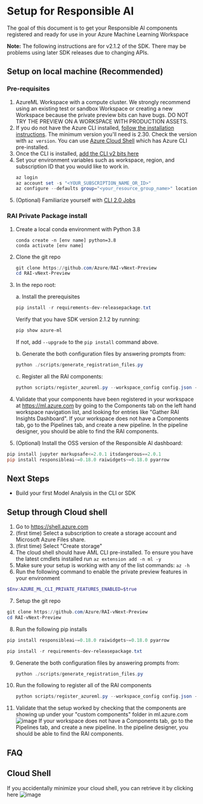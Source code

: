 # Setup for Responsible AI
The goal of this document is to get your Responsible AI components registered and ready for use in your Azure Machine Learning Workspace

**Note:** The following instructions are for v2.1.2 of the SDK. There may be problems using later SDK releases due to changing APIs.

## Setup on local machine (Recommended)

### Pre-requisites

1. AzureML Workspace with a compute cluster. We strongly recommend using an existing test or sandbox Workspace or creating a new Workspace because the private preview bits can have bugs. DO NOT TRY THE PREVIEW ON A WORKSPACE WITH PRODUCTION ASSETS.
1. If you do not have the Azure CLI installed, [follow the installation instructions](https://docs.microsoft.com/cli/azure/install-azure-cli). The minimum version you'll need is 2.30. Check the version with `az version`. You can use [Azure Cloud Shell](https://docs.microsoft.com/en-us/azure/cloud-shell/quickstart) which has Azure CLI pre-installed.
1. Once the CLI is installed, [add the CLI v2 bits here](https://docs.microsoft.com/en-us/azure/machine-learning/how-to-configure-cli)
1. Set your environment variables such as workspace, region, and subscription ID that you would like to work in.
    ```powershell
    az login
    az account set -s "<YOUR_SUBSCRIPTION_NAME_OR_ID>"
    az configure --defaults group="<your_resource_group_name>" location="<your_azure_region>" workspace="<your_workspace_name>"
    ```
1. (Optional) Familiarize yourself with [CLI 2.0 Jobs](https://docs.microsoft.com/en-us/azure/machine-learning/how-to-train-cli)

### RAI Private Package install

1. Create a local conda environment with Python 3.8
    ```
    conda create -n [env name] python=3.8
    conda activate [env name]
    ```
1. Clone the git repo 
    ```powershell
    git clone https://github.com/Azure/RAI-vNext-Preview
    cd RAI-vNext-Preview
    ```
1. In the repo root:

    a. Install the prerequisites

    ```powershell
    pip install -r requirements-dev-releasepackage.txt
    ```

    Verify that you have SDK version 2.1.2 by running:

    ```powershell
    pip show azure-ml
    ```
    If not, add `--upgrade` to the `pip install` command above.

    b. Generate the both configuration files by answering prompts from:

    ```powershell
    python ./scripts/generate_registration_files.py
    ```

    c. Register all the RAI components:

    ```powershell
    python scripts/register_azureml.py --workspace_config config.json --component_config component_config.json --base_directory .
    ```


1. Validate that your components have been registered in your workspace at https://ml.azure.com by going to the Components tab on the left hand workspace navigation list, and looking for entries like "Gather RAI Insights Dashboard". If your workspace does not have a Components tab, go to the Pipelines tab, and create a new pipeline. In the pipeline designer, you should be able to find the RAI components.

1. (Optional) Install the OSS version of the Responsible AI dashboard:

```powershell
pip install jupyter markupsafe<=2.0.1 itsdangerous==2.0.1
pip install responsibleai~=0.18.0 raiwidgets~=0.18.0 pyarrow
```

## Next Steps
- Build your first Model Analysis in the CLI or SDK

## Setup through Cloud shell 
1. Go to https://shell.azure.com
2. (first time) Select a subscription to create a storage account and Microsoft Azure Files share.
3. (first time) Select "Create storage"
4. The cloud shell should have AML CLI pre-installed. To ensure you have the latest cmdlets installed run ```az extension add -n ml -y``` 
5. Make sure your setup is working with any of the list commands: ``` az -h ```
6. Run the following command to enable the private preview features in your environment
```powershell 
$Env:AZURE_ML_CLI_PRIVATE_FEATURES_ENABLED=$true
```
7. Setup the git repo 
```powershell
git clone https://github.com/Azure/RAI-vNext-Preview
cd RAI-vNext-Preview
```
8. Run the following pip installs
``` powershell
pip install responsibleai~=0.18.0 raiwidgets~=0.18.0 pyarrow
```
``` powershell
pip install -r requirements-dev-releasepackage.txt
```
9. Generate the both configuration files by answering prompts from:

    ```powershell
    python ./scripts/generate_registration_files.py
    ```
    
10. Run the following to register all of the RAI components

    ```powershell
    python scripts/register_azureml.py --workspace_config config.json --component_config component_config.json --base_directory .
    ```

11. Validate that the setup worked by checking that the components are showing up under your "custom components" folder in ml.azure.com
![image](https://user-images.githubusercontent.com/53354089/145264202-12105d3b-9fd9-4234-96ee-ea9c22a4aaa3.png)
If your workspace does not have a Components tab, go to the Pipelines tab, and create a new pipeline. In the pipeline designer, you should be able to find the RAI components.





 

## FAQ
## Cloud Shell
If you accidentally minimize your cloud shell, you can retrieve it by clicking here
![image](https://user-images.githubusercontent.com/53354089/145258468-2c5c5e02-03bb-4aa6-9961-67fa1a32af77.png)

